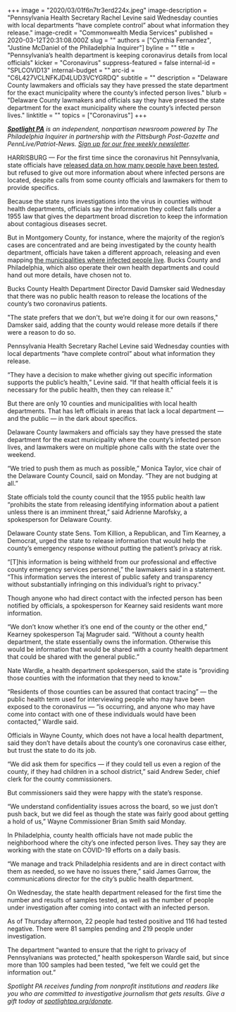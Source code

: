 +++
image = "2020/03/01f6n7tr3erd224x.jpeg"
image-description = "Pennsylvania Health Secretary Rachel Levine said Wednesday counties with local departments “have complete control” about what information they release."
image-credit = "Commonwealth Media Services"
published = 2020-03-12T20:31:08.000Z
slug = ""
authors = ["Cynthia Fernandez", "Justine McDaniel of the Philadelphia Inquirer"]
byline = ""
title = "Pennsylvania’s health department is keeping coronavirus details from local officials"
kicker = "Coronavirus"
suppress-featured = false
internal-id = "SPLCOVID13"
internal-budget = ""
arc-id = "C6L427VCLNFKJD4LUD3VCYGRDQ"
subtitle = ""
description = "Delaware County lawmakers and officials say they have pressed the state department for the exact municipality where the county’s infected person lives."
blurb = "Delaware County lawmakers and officials say they have pressed the state department for the exact municipality where the county’s infected person lives."
linktitle = ""
topics = ["Coronavirus"]
+++

<a href="https://www.spotlightpa.org/"><i><b>Spotlight PA</b></i></a><i> is an independent, nonpartisan newsroom powered by The Philadelphia Inquirer in partnership with the Pittsburgh Post-Gazette and PennLive/Patriot-News. </i><a href="https://www.spotlightpa.org/newsletters"><i>Sign up for our free weekly newsletter</i></a><i>.</i>

HARRISBURG — For the first time since the coronavirus hit Pennsylvania, state officials have <a href="https://www.spotlightpa.org/news/2020/03/pennsylvania-coronavirus-cases-tests-samples-information-public/" target=_blank>released data on how many people have been tested</a>, but refused to give out more information about where infected persons are located, despite calls from some county officials and lawmakers for them to provide specifics.

Because the state runs investigations into the virus in counties without health departments, officials say the information they collect falls under a 1955 law that gives the department broad discretion to keep the information about contagious diseases secret.

But in Montgomery County, for instance, where the majority of the region’s cases are concentrated and are being investigated by the county health department, officials have taken a different approach, releasing and even mapping <a href="https://data-montcopa.opendata.arcgis.com/pages/covid-19">the municipalities where infected people live</a>. Bucks County and Philadelphia, which also operate their own health departments and could hand out more details, have chosen not to.

Bucks County Health Department Director David Damsker said Wednesday that there was no public health reason to release the locations of the county’s two coronavirus patients.

"The state prefers that we don't, but we’re doing it for our own reasons," Damsker said, adding that the county would release more details if there were a reason to do so.

<script src="https://www.spotlightpa.org/embed.js" async></script><div data-spl-embed-version="1" data-spl-src="https://www.spotlightpa.org/embeds/newsletter/"></div>

Pennsylvania Health Secretary Rachel Levine said Wednesday counties with local departments “have complete control” about what information they release.

“They have a decision to make whether giving out specific information supports the public’s health,” Levine said. “If that health official feels it is necessary for the public health, then they can release it."

But there are only 10 counties and municipalities with local health departments. That has left officials in areas that lack a local department — and the public — in the dark about specifics.

Delaware County lawmakers and officials say they have pressed the state department for the exact municipality where the county’s infected person lives, and lawmakers were on multiple phone calls with the state over the weekend.

“We tried to push them as much as possible,” Monica Taylor, vice chair of the Delaware County Council, said on Monday. “They are not budging at all.”

State officials told the county council that the 1955 public health law “prohibits the state from releasing identifying information about a patient unless there is an imminent threat,” said Adrienne Marofsky, a spokesperson for Delaware County.

Delaware County state Sens. Tom Killion, a Republican, and Tim Kearney, a Democrat, urged the state to release information that would help the county’s emergency response without putting the patient’s privacy at risk.

“[T]his information is being withheld from our professional and effective county emergency services personnel,” the lawmakers said in a statement. “This information serves the interest of public safety and transparency without substantially infringing on this individual’s right to privacy.”

Though anyone who had direct contact with the infected person has been notified by officials, a spokesperson for Kearney said residents want more information.

“We don’t know whether it’s one end of the county or the other end,” Kearney spokesperson Taj Magruder said. “Without a county health department, the state essentially owns the information. Otherwise this would be information that would be shared with a county health department that could be shared with the general public.”

Nate Wardle, a health department spokesperson, said the state is “providing those counties with the information that they need to know.”

“Residents of those counties can be assured that contact tracing” — the public health term used for interviewing people who may have been exposed to the coronavirus — “is occurring, and anyone who may have come into contact with one of these individuals would have been contacted,” Wardle said.

Officials in Wayne County, which does not have a local health department, said they don’t have details about the county’s one coronavirus case either, but trust the state to do its job.

“We did ask them for specifics — if they could tell us even a region of the county, if they had children in a school district,” said Andrew Seder, chief clerk for the county commissioners.

But commissioners said they were happy with the state’s response.

“We understand confidentiality issues across the board, so we just don’t push back, but we did feel as though the state was fairly good about getting a hold of us,” Wayne Commissioner Brian Smith said Monday.

In Philadelphia, county health officials have not made public the neighborhood where the city’s one infected person lives. They say they are working with the state on COVID-19 efforts on a daily basis.

“We manage and track Philadelphia residents and are in direct contact with them as needed, so we have no issues there,” said James Garrow, the communications director for the city’s public health department.

On Wednesday, the state health department released for the first time the number and results of samples tested, as well as the number of people under investigation after coming into contact with an infected person.

As of Thursday afternoon, 22 people had tested positive and 116 had tested negative. There were 81 samples pending and 219 people under investigation.

The department “wanted to ensure that the right to privacy of Pennsylvanians was protected,” health spokesperson Wardle said, but since more than 100 samples had been tested, “we felt we could get the information out.”

<script src="https://www.spotlightpa.org/embed.js" async></script><div data-spl-embed-version="1" data-spl-src="https://www.spotlightpa.org/embeds/tips/?tip_text=Do%20you%20have%20info%20about%20how%20%3Cb%3EPa.'s%20government%20is%20responding%20to%20the%20coronavirus%3C%2Fb%3E%3F%20Let%20us%20know."></div>

<i>Spotlight PA receives funding from nonprofit institutions and readers like you who are committed to investigative journalism that gets results. Give a gift today at </i><a href="https://www.spotlightpa.org/donate"><i>spotlightpa.org/donate</i></a><i>.</i>

